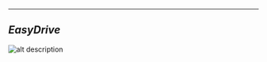 ***

___EasyDrive___  
---
![alt description](https://f005.backblazeb2.com/file/img-forWeb/uPic/Screen%20Shot%202023-05-25%20at%206.59.22%20PM.png)